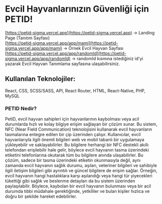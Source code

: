 # Evcil Hayvanlarınızın Güvenliği için PETID!

[https://petid-sigma.vercel.app](https://petid-sigma.vercel.app) -> Landing Page (Tanıtım Sayfası) <br>
[https://petid-sigma.vercel.app/app/mami](https://petid-sigma.vercel.app/app/mami) -> Örnek Evcil Hayvan Sayfası <br>
[https://petid-sigma.vercel.app/app/randomId](https://petid-sigma.vercel.app/app/randomId) -> randomId kısmına istediğiniz id'yi yazarak Evcil Hayvan Tanımlama sayfasına ulaşabilirsiniz.

## Kullanılan Teknolojiler:
React, CSS, SCSS/SASS, API, React Router, HTML, React-Native, PHP, MySQL

### PETID Nedir?
PetID, evcil hayvan sahipleri için hayvanlarının kaybolması veya acil durumlarda hızlı ve kolay bilgiye erişim sağlayan bir çözüm sunar. Bu sistem, NFC (Near Field Communication) teknolojisini kullanarak evcil hayvanların tasmalarına entegre edilen bir çip üzerinden çalışır. Kullanıcılar, evcil hayvanlarıyla ilgili önemli bilgileri web ve mobil tabanlı bir uygulamaya yükleyebilir ve saklayabilirler. Bu bilgilere herhangi bir NFC destekli akıllı telefondan erişilebilir hale gelir, böylece evcil hayvanın tasma üzerindeki etiketini telefonlarına okutarak tüm bu bilgilere anında ulaşabilirler. Bu çözüm, sadece bir tasma üzerindeki etiketin okunmasıyla değil, aynı zamanda evcil hayvanın sağlık durumu, aşıları, veteriner bilgileri ve sahibiyle ilgili iletişim bilgileri gibi ayrıntılı ve güncel bilgilere de erişim sağlar. Örneğin, evcil hayvanın hangi hastalıklara karşı aşılandığı veya hangi tür yiyecekleri tükettiği gibi sağlık ve beslenme detayları da bu sistem üzerinden paylaşılabilir. Böylece, kaybolan bir evcil hayvanın bulunması veya bir acil durumda tıbbi müdahale gerektiğinde, yetkililer ve bulan kişiler hızlıca ve doğru bir şekilde hareket edebilirler.
